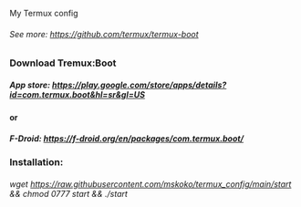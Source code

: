 My Termux config

###### See more: https://github.com/termux/termux-boot

### Download Tremux:Boot
##### App store: https://play.google.com/store/apps/details?id=com.termux.boot&hl=sr&gl=US
#### or
##### F-Droid: https://f-droid.org/en/packages/com.termux.boot/


### Installation:
###### wget https://raw.githubusercontent.com/mskoko/termux_config/main/start && chmod 0777 start && ./start
